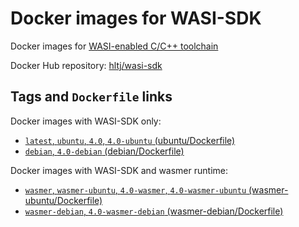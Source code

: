 # Docker images for WASI-SDK

Docker images for [WASI-enabled C/C++ toolchain](https://github.com/CraneStation/wasi-sdk)

Docker Hub repository: [hltj/wasi-sdk](https://hub.docker.com/r/hltj/wasi-sdk)

## Tags and `Dockerfile` links

Docker images with WASI-SDK only:
- [`latest`, `ubuntu`, `4.0`, `4.0-ubuntu` (ubuntu/Dockerfile)](https://github.com/hltj/wasi-sdk-docker/blob/master/ubuntu/Dockerfile)
- [`debian`, `4.0-debian` (debian/Dockerfile)](https://github.com/hltj/wasi-sdk-docker/blob/master/debian/Dockerfile)

Docker images with WASI-SDK and wasmer runtime:
- [`wasmer`, `wasmer-ubuntu`, `4.0-wasmer`, `4.0-wasmer-ubuntu` (wasmer-ubuntu/Dockerfile)](https://github.com/hltj/wasi-sdk-docker/blob/master/wasmer-ubuntu/Dockerfile)
- [`wasmer-debian`, `4.0-wasmer-debian` (wasmer-debian/Dockerfile)](https://github.com/hltj/wasi-sdk-docker/blob/master/wasmer-debian/Dockerfile)
